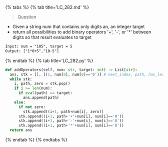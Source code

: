 {% tabs %}
{% tab title='LC_282.md' %}

> Question

* Given a string num that contains only digits an, an integer target
* return all possibilities to add binary operators '+', '-', or '*' between digits so that result evaluates to target

```txt
Input: num = "105", target = 5
Output: ["1*0+5","10-5"]
```

{% endtab %}
{% tab title='LC_282.py' %}

```py
def addOperators(self, num: str, target: int) -> List[str]:
  ans, stk = [], [(1, num[0], num[0]=='0')] # next_index, path, has_leading_zero
  while stk:
    i, path, zero = stk.pop()
    if i >= len(num):
      if eval(path) == target:
        ans.append(path)
    else:
      if not zero:
        stk.append((i+1, path+num[i], zero))
      stk.append((i+1, path+'+'+num[i], num[i]=='0'))
      stk.append((i+1, path+'-'+num[i], num[i]=='0'))
      stk.append((i+1, path+'*'+num[i], num[i]=='0'))
  return ans
```

{% endtab %}
{% endtabs %}
